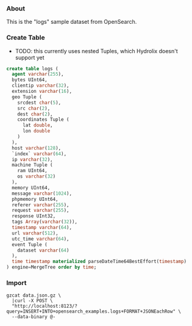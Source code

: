 ### About

This is the "logs" sample dataset from OpenSearch.

### Create Table

* TODO: this currently uses nested Tuples, which Hydrolix doesn't support yet

```sql
create table logs (
  agent varchar(255),
  bytes UInt64,
  clientip varchar(32),
  extension varchar(16),
  geo Tuple (
    srcdest char(5),
    src char(2),
    dest char(2),
    coordinates Tuple (
      lat double,
      lon double
    )
  ),
  host varchar(128),
  `index` varchar(64),
  ip varchar(32),
  machine Tuple (
    ram UInt64,
    os varchar(32)
  ),
  memory UInt64,
  message varchar(1024),
  phpmemory UInt64,
  referer varchar(255),
  request varchar(255),
  response UInt32,
  tags Array(varchar(32)),
  timestamp varchar(64),
  url varchar(512),
  utc_time varchar(64),
  event Tuple (
    dataset varchar(64)
  ),
  time timestamp materialized parseDateTime64BestEffort(timestamp)
) engine=MergeTree order by time;
```

### Import
```shell
gzcat data.json.gz \
  |curl -X POST \
  "http://localhost:8123/?query=INSERT+INTO+opensearch_examples.logs+FORMAT+JSONEachRow" \
  --data-binary @-
```